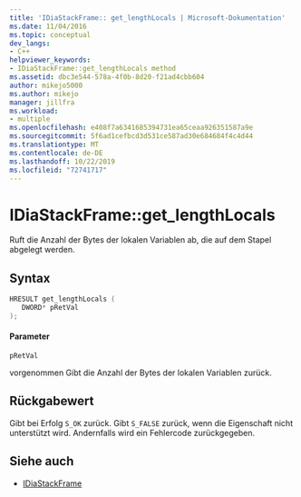 ```yaml
---
title: 'IDiaStackFrame:: get_lengthLocals | Microsoft-Dokumentation'
ms.date: 11/04/2016
ms.topic: conceptual
dev_langs:
- C++
helpviewer_keywords:
- IDiaStackFrame::get_lengthLocals method
ms.assetid: dbc3e544-578a-4f0b-8d20-f21ad4cbb604
author: mikejo5000
ms.author: mikejo
manager: jillfra
ms.workload:
- multiple
ms.openlocfilehash: e408f7a6341685394731ea65ceaa926351587a9e
ms.sourcegitcommit: 5f6ad1cefbcd3d531ce587ad30e684684f4c4d44
ms.translationtype: MT
ms.contentlocale: de-DE
ms.lasthandoff: 10/22/2019
ms.locfileid: "72741717"
---
```

# <a name="idiastackframeget_lengthlocals"></a>IDiaStackFrame::get_lengthLocals
Ruft die Anzahl der Bytes der lokalen Variablen ab, die auf dem Stapel abgelegt werden.

## <a name="syntax"></a>Syntax

```C++
HRESULT get_lengthLocals ( 
   DWORD* pRetVal
);
```

#### <a name="parameters"></a>Parameter
 `pRetVal`

vorgenommen Gibt die Anzahl der Bytes der lokalen Variablen zurück.

## <a name="return-value"></a>Rückgabewert
 Gibt bei Erfolg `S_OK` zurück. Gibt `S_FALSE` zurück, wenn die Eigenschaft nicht unterstützt wird. Andernfalls wird ein Fehlercode zurückgegeben.

## <a name="see-also"></a>Siehe auch
- [IDiaStackFrame](../../debugger/debug-interface-access/idiastackframe.md)